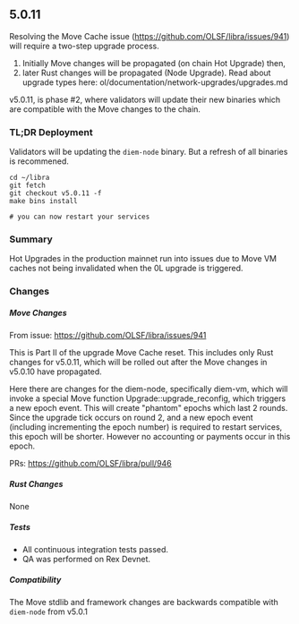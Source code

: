 ## 5.0.11

Resolving the Move Cache issue (https://github.com/OLSF/libra/issues/941) will require a two-step upgrade process. 

1. Initially Move changes will be propagated (on chain Hot Upgrade) then, 
2. later Rust changes will be propagated (Node Upgrade). Read about upgrade types here: ol/documentation/network-upgrades/upgrades.md

v5.0.11, is phase #2, where validators will update their new binaries which are compatible with the Move changes to the chain.


### TL;DR Deployment

Validators will be updating the `diem-node` binary. But a refresh of all binaries is recommened.

```
cd ~/libra
git fetch
git checkout v5.0.11 -f
make bins install

# you can now restart your services
```

### Summary

Hot Upgrades in the production mainnet run into issues due to Move VM caches not being invalidated when the 0L upgrade is triggered.

### Changes

##### Move Changes
From issue: https://github.com/OLSF/libra/issues/941

This is Part II of the upgrade Move Cache reset. This includes only Rust changes for v5.0.11, which will be rolled out after the Move changes in v5.0.10 have propagated.

Here there are changes for the diem-node, specifically diem-vm, which will invoke a special Move function Upgrade::upgrade_reconfig, which triggers a new epoch event. This will create "phantom" epochs which last 2 rounds. Since the upgrade tick occurs on round 2, and a new epoch event (including incrementing the epoch number) is required to restart services, this epoch will be shorter.
However no accounting or payments occur in this epoch.


PRs:
https://github.com/OLSF/libra/pull/946

##### Rust Changes

None 

##### Tests

- All continuous integration tests passed.
- QA was performed on Rex Devnet.

##### Compatibility
The Move stdlib and framework changes are backwards compatible with `diem-node` from v5.0.1


